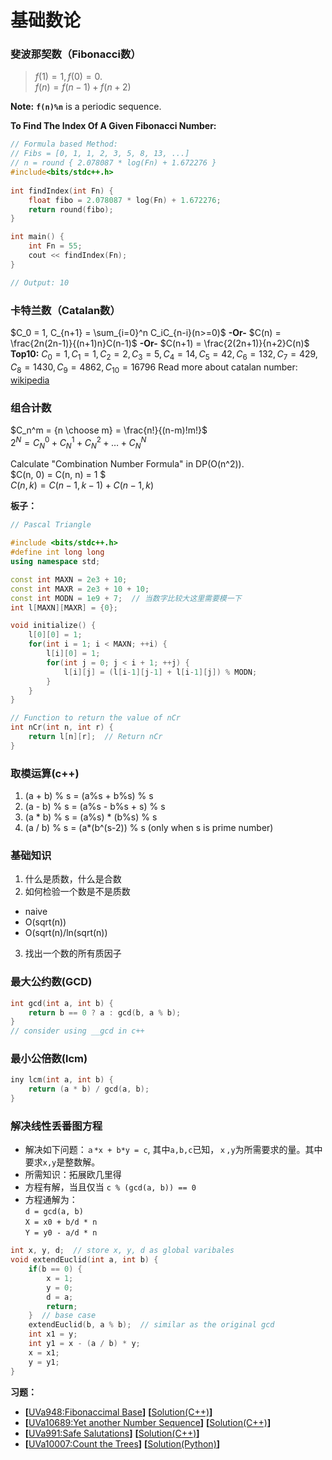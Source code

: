 # 基础数论
### 斐波那契数（Fibonacci数）
> $f(1) = 1, f(0) = 0.$   
$f(n) = f(n-1) + f(n+2)$   
  
**Note:** **`f(n)%n`** is a periodic sequence.  
  
**To Find The Index Of A Given Fibonacci Number:**  
```c++
// Formula based Method: 
// Fibs = [0, 1, 1, 2, 3, 5, 8, 13, ...]
// n = round { 2.078087 * log(Fn) + 1.672276 }
#include<bits/stdc++.h> 
  
int findIndex(int Fn) { 
    float fibo = 2.078087 * log(Fn) + 1.672276; 
    return round(fibo); 
} 

int main() { 
    int Fn = 55; 
    cout << findIndex(Fn); 
} 

// Output: 10
```

### 卡特兰数（Catalan数）
$C_0 = 1, C_{n+1} = \sum_{i=0}^n C_iC_{n-i}(n>=0)$  **-Or-**  $C(n) = \frac{2n(2n-1)}{(n+1)n}C(n-1)$ **-Or-** $C(n+1) = \frac{2(2n+1)}{n+2}C(n)$  
**Top10:** $C_0 = 1, C_1 = 1, C_2 = 2, C_3 = 5, C_4 = 14, C_5 = 42, C_6 = 132, C_7 = 429, C_8 = 1430, C_9 = 4862, C_{10} = 16796$
Read more about catalan number: [wikipedia](https://en.wikipedia.org/wiki/Catalan_number)

### 组合计数
$C_n^m = {n \choose m} = \frac{n!}{(n-m)!m!}$  
$2^N = C_N^0 + C_N^1 + C_N^2 + \dots + C_N^N$  
  
Calculate "Combination Number Formula" in DP(O(n^2)).  
$C(n, 0) = C(n, n) = 1 $  
$C(n, k) = C(n-1, k-1) + C(n-1, k)$

**板子：**  
```c++
// Pascal Triangle

#include <bits/stdc++.h>
#define int long long
using namespace std;

const int MAXN = 2e3 + 10;
const int MAXR = 2e3 + 10 + 10;
const int MODN = 1e9 + 7;  // 当数字比较大这里需要模一下
int l[MAXN][MAXR] = {0};

void initialize() {
    l[0][0] = 1;
    for(int i = 1; i < MAXN; ++i) {
        l[i][0] = 1;
        for(int j = 0; j < i + 1; ++j) {
            l[i][j] = (l[i-1][j-1] + l[i-1][j]) % MODN;
        }
    }
}

// Function to return the value of nCr 
int nCr(int n, int r) {
    return l[n][r];  // Return nCr 
}
```

### 取模运算(c++)
1. (a + b) % s = (a%s + b%s) % s
2. (a - b) % s = (a%s - b%s + s) % s
3. (a * b) % s = (a%s) * (b%s) % s
4. (a / b) % s = (a*(b^(s-2)) % s (only when s is prime number)

### 基础知识
1. 什么是质数，什么是合数
2. 如何检验一个数是不是质数
* naive
* O(sqrt(n))
* O(sqrt(n)/ln(sqrt(n))

3. 找出一个数的所有质因子

### 最大公约数(GCD)
```c++
int gcd(int a, int b) {
    return b == 0 ? a : gcd(b, a % b);
}
// consider using __gcd in c++
```

### 最小公倍数(lcm)
```c++
iny lcm(int a, int b) {
    return (a * b) / gcd(a, b);
}
```

### 解决线性丢番图方程
* 解决如下问题：`ａ*x + b*y = c`, 其中`a,b,c`已知，`ｘ,y`为所需要求的量。其中要求`x,y`是整数解。
* 所需知识：拓展欧几里得
* 方程有解，当且仅当 `c % (gcd(a, b)) == 0`
* 方程通解为：　　  
`d = gcd(a, b)`  
`X = x0 + b/d * n`  
`Y = y0 - a/d * n`

```c++
int x, y, d;  // store x, y, d as global varibales
void extendEuclid(int a, int b) {
    if(b == 0) {
        x = 1;
        y = 0;
        d = a;
        return;
    }  // base case
    extendEuclid(b, a % b);  // similar as the original gcd
    int x1 = y;
    int y1 = x - (a / b) * y;
    x = x1;
    y = y1;
}
```


**习题：**  
* **[**[UVa948:Fibonaccimal Base](https://vjudge.net/problem/UVA-948)**]** **[**[Solution(C++)][1]**]**
* **[**[UVa10689:Yet another Number Sequence](https://vjudge.net/problem/UVA-10689)**]** **[**[Solution(C++)][2]**]**
* **[**[UVa991:Safe Salutations](https://vjudge.net/problem/UVA-991)**]** **[**[Solution(C++)][3]**]**
* **[**[UVa10007:Count the Trees](https://vjudge.net/problem/UVA-10007)**]** **[**[Solution(Python)][4]**]**

[1]: https://github.com/Huixxi/Algorithm-with-Cplusplus/blob/master/Week14-%E5%9F%BA%E7%A1%80%E6%95%B0%E8%AE%BA/UVA948_Fibonaccimal_Base.cpp
[2]: https://github.com/Huixxi/Algorithm-with-Cplusplus/blob/master/Week14-%E5%9F%BA%E7%A1%80%E6%95%B0%E8%AE%BA/Uva10689_Yet_another_Number_Sequence.cpp
[3]: https://github.com/Huixxi/Algorithm-with-Cplusplus/blob/master/Week14-%E5%9F%BA%E7%A1%80%E6%95%B0%E8%AE%BA/Uva991_Safe_Salutations.cpp
[4]: https://github.com/Huixxi/Algorithm-with-Cplusplus/blob/master/Week14-%E5%9F%BA%E7%A1%80%E6%95%B0%E8%AE%BA/Uva10007_Count_the_Trees.py

